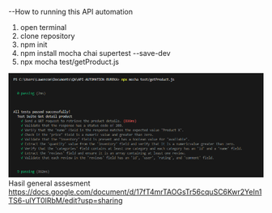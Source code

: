 --How to running this API automation
1. open terminal
2. clone repository
3. npm init
4. npm install mocha chai supertest --save-dev
5. npx mocha test/getProduct.js

![Alt text](image.png)
Hasil general assesment
https://docs.google.com/document/d/17fT4mrTAOGsTr56cquSC6Kwr2YeIn1TS6-ulYT0IRbM/edit?usp=sharing 

